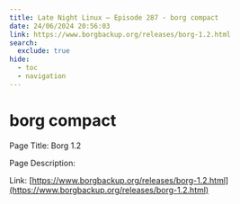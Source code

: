 ```yaml
---
title: Late Night Linux – Episode 287 - borg compact
date: 24/06/2024 20:56:03
link: https://www.borgbackup.org/releases/borg-1.2.html
search:
  exclude: true
hide:
  - toc
  - navigation
---
```


# borg compact

Page Title: Borg 1.2

Page Description:  

Link: [https://www.borgbackup.org/releases/borg-1.2.html](https://www.borgbackup.org/releases/borg-1.2.html)
